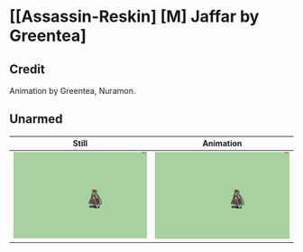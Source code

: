 # [\[Assassin-Reskin\] \[M\] Jaffar by Greentea]

## Credit

Animation by Greentea, Nuramon.
	
## Unarmed

| Still | Animation |
| :---: | :-------: |
| ![Unarmed still](./Unarmed_000.png) | ![Unarmed animation](./Unarmed.gif) |
